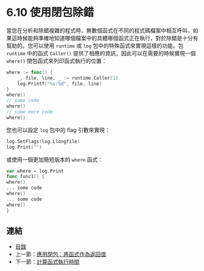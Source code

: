 # 6.10 使用閉包除錯

當您在分析和除錯複雜的程式時，無數個函式在不同的程式碼檔案中相互呼叫，如果這時候能夠準確地知道哪個檔案中的具體哪個函式正在執行，對於除錯是十分有幫助的。您可以使用 `runtime` 或 `log` 包中的特殊函式來實現這樣的功能。包 `runtime` 中的函式 `Caller()` 提供了相應的資訊，因此可以在需要的時候實現一個 `where()` 閉包函式來列印函式執行的位置：

```go
where := func() {
	_, file, line, _ := runtime.Caller(1)
	log.Printf("%s:%d", file, line)
}
where()
// some code
where()
// some more code
where()
```

您也可以設定 `log` 包中的 flag 引數來實現：

```go
log.SetFlags(log.Llongfile)
log.Print("")
```

或使用一個更加簡短版本的 `where` 函式：

```go
var where = log.Print
func func1() {
where()
... some code
where()
... some code
where()
}
```

## 連結

- [目錄](directory.md)
- 上一節：[應用閉包：將函式作為返回值](06.9.md)
- 下一節：[計算函式執行時間](06.11.md)
